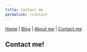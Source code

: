 ```yaml
---
title: Contact me
permalink: /contact
---
```

[Home](index.md) | [Blog](blog.md) | [About me](about.md) | [Contact me](contact.md)
## Contact me!


